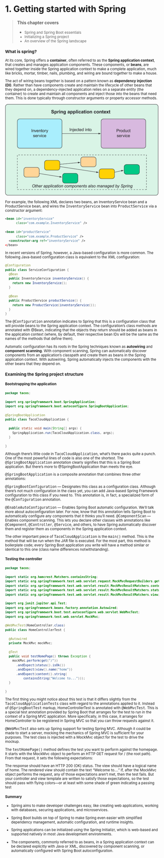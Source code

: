 # 1. Getting started with Spring

>**This chapter covers**
> 
>- <small>Spring and Spring Boot essentials
>- Initializing a Spring project
>- An overview of the Spring landscape</samll>

### What is spring?
At its core, Spring offers a **container**, often referred to as the **Spring application context**, that creates and
manages application components. These components, or **beans**, are wired together inside the Spring application context
to make a complete application, much like bricks, mortar, timber, nails, plumbing, and wiring are bound together to make
a house.

The act of wiring beans together is based on a pattern known as **dependency injection (DI)**. Rather than have components
create and maintain the lifecycle of other beans that they depend on, a dependency-injected application relies on a
separate entity (the container) to create and maintain all components and inject those into the beans that need them.
This is done typically through constructor arguments or property accessor methods.


![img.png](../img/img1.png)

For example, the following XML declares two beans, an InventoryService bean and a ProductService bean, and wires the
<kbd>InventoryService</kbd> bean into <kbd>ProductService</kbd> via a constructor argument:

```xml
<bean id="inventoryService"
      class="com.example.InventoryService" />

<bean id="productService"
      class="com.example.ProductService" />
  <constructor-arg ref="inventoryService" />
</bean>
```

In recent versions of Spring, however, a Java-based configuration is more common. The following Java-based configuration
class is equivalent to the XML configuration:

```java
@Configuration
public class ServiceConfiguration {
  @Bean
  public InventoryService inventoryService() {
    return new InventoryService();
  }

  @Bean
  public ProductService productService() {
    return new ProductService(inventoryService());
  }
}
```

The <kbd>@Configuration</kbd> annotation indicates to Spring that this is a configuration class that will provide beans
to the Spring application context. The configuration’s class methods are annotated with @Bean, indicating that the objects
they return should be added as beans in the application context (where, by default, their respective bean IDs will be the
same as the names of the methods that define them).

Automatic configuration has its roots in the Spring techniques known as **autowiring** and **component scanning**. With component
scanning, Spring can automatically discover components from an application’s classpath and create them as beans in the Spring
application context. With autowiring, Spring automatically injects the components with the other beans that they depend on.

### Examining the Spring project structure

#### Bootstrapping the application
```java
package tacos;

import org.springframework.boot.SpringApplication;
import org.springframework.boot.autoconfigure.SpringBootApplication;

@SpringBootApplication
public class TacoCloudApplication {

  public static void main(String[] args) {
    SpringApplication.run(TacoCloudApplication.class, args);
  }

}
```

Although there’s little code in <kbd>TacoCloudApplication</kbd>, what’s there packs quite a punch. One of the most powerful lines 
of code is also one of the shortest. The <kbd>@SpringBootApplication</kbd> annotation clearly signifies that this is a Spring Boot 
application. But there’s more to @SpringBootApplication than meets the eye.

<kbd>@SpringBootApplication</kbd> is a composite annotation that combines three other annotations:

<kbd>@SpringBootConfiguration</kbd> — Designates this class as a configuration class. Although there’s not much configuration in 
the class yet, you can add Java-based Spring Framework configuration to this class if you need to. This annotation is, 
in fact, a specialized form of the <kbd>@Configuration</kbd> annotation.

<kbd>@EnableAutoConfiguration</kbd> — Enables Spring Boot automatic configuration. We’ll talk more about autoconfiguration later. 
For now, know that this annotation tells Spring Boot to automatically configure any components that it thinks you’ll need.
<kbd>@ComponentScan</kbd> — Enables component scanning. This lets you declare other classes with annotations like <kbd>@Component</kbd>,
<kbd>@Controller</kbd>, <kbd>@Service</kbd>, and others, to have Spring automatically discover them and register them as components in the 
Spring application context.

The other important piece of <kbd>TacoCloudApplication</kbd> is the <kbd>main()</kbd> method. This is the method that will be run when the 
JAR file is executed. For the most part, this method is boilerplate code; every Spring Boot application you write will 
have a method similar or identical to this one (class name differences notwithstanding).

#### Testing the controller
```java
package tacos;

import static org.hamcrest.Matchers.containsString;
import static org.springframework.test.web.servlet.request.MockMvcRequestBuilders.get;
import static org.springframework.test.web.servlet.result.MockMvcResultMatchers.content;
import static org.springframework.test.web.servlet.result.MockMvcResultMatchers.status;
import static org.springframework.test.web.servlet.result.MockMvcResultMatchers.view;

import org.junit.jupiter.api.Test;
import org.springframework.beans.factory.annotation.Autowired;
import org.springframework.boot.test.autoconfigure.web.servlet.WebMvcTest;
import org.springframework.test.web.servlet.MockMvc;

@WebMvcTest(HomeController.class)
public class HomeControllerTest {

  @Autowired
  private MockMvc mockMvc;

  @Test
  public void testHomePage() throws Exception {
    mockMvc.perform(get("/"))
      .andExpect(status().isOk())
      .andExpect(view().name("home"))
      .andExpect(content().string(
          containsString("Welcome to...")));
  }

}
```

The first thing you might notice about this test is that it differs slightly from the <kbd>TacoCloudApplicationTests</kbd>
class with regard to the annotations applied to it. Instead of <kbd>@SpringBootTest</kbd> markup, HomeControllerTest is annotated with 
<kbd>@WebMvcTest</kbd>. This is a special test annotation provided by Spring Boot that arranges for the test to run in the context 
of a Spring MVC application. More specifically, in this case, it arranges for HomeController to be registered in Spring 
MVC so that you can throw requests against it.

<kbd>@WebMvcTest</kbd> also sets up Spring support for testing Spring MVC. Although it could be made to start a server, mocking the
mechanics of Spring MVC is sufficient for your purposes. The test class is injected with a MockMvc object for the test 
to drive the mockup.

The <kbd>testHomePage()</kbd> method defines the test you want to perform against the homepage. It starts with the </kbd>MockMvc</kbd> object 
to perform an HTTP GET request for / (the root path). From that request, it sets the following expectations:

The response should have an HTTP 200 (OK) status.
The view should have a logical name of home.
The rendered view should contain the text “Welcome to….”
If, after the MockMvc object performs the request, any of those expectations aren’t met, then the test fails. But your controller and view template are written to satisfy those expectations, so the test should pass with flying colors—or at least with some shade of green indicating a passing test

#### Summary
- Spring aims to make developer challenges easy, like creating web applications, working with databases, securing 
applications, and microservices.

- Spring Boot builds on top of Spring to make Spring even easier with simplified dependency management, automatic 
configuration, and runtime insights.

- Spring applications can be initialized using the Spring Initializr, which is web-based and supported natively in most 
  Java development environments.

- The components, commonly referred to as beans, in a Spring application context can be declared explicitly with Java or XML, discovered by component scanning, or automatically configured with Spring Boot autoconfiguration.